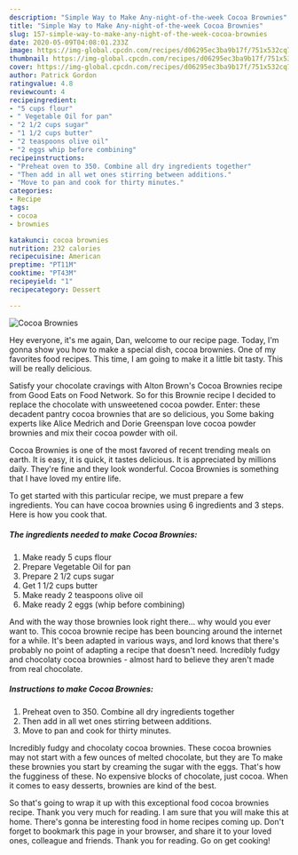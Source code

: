 ```yaml
---
description: "Simple Way to Make Any-night-of-the-week Cocoa Brownies"
title: "Simple Way to Make Any-night-of-the-week Cocoa Brownies"
slug: 157-simple-way-to-make-any-night-of-the-week-cocoa-brownies
date: 2020-05-09T04:08:01.233Z
image: https://img-global.cpcdn.com/recipes/d06295ec3ba9b17f/751x532cq70/cocoa-brownies-recipe-main-photo.jpg
thumbnail: https://img-global.cpcdn.com/recipes/d06295ec3ba9b17f/751x532cq70/cocoa-brownies-recipe-main-photo.jpg
cover: https://img-global.cpcdn.com/recipes/d06295ec3ba9b17f/751x532cq70/cocoa-brownies-recipe-main-photo.jpg
author: Patrick Gordon
ratingvalue: 4.8
reviewcount: 4
recipeingredient:
- "5 cups flour"
- " Vegetable Oil for pan"
- "2 1/2 cups sugar"
- "1 1/2 cups butter"
- "2 teaspoons olive oil"
- "2 eggs whip before combining"
recipeinstructions:
- "Preheat oven to 350. Combine all dry ingredients together"
- "Then add in all wet ones stirring between additions."
- "Move to pan and cook for thirty minutes."
categories:
- Recipe
tags:
- cocoa
- brownies

katakunci: cocoa brownies 
nutrition: 232 calories
recipecuisine: American
preptime: "PT11M"
cooktime: "PT43M"
recipeyield: "1"
recipecategory: Dessert

---
```



![Cocoa Brownies](https://img-global.cpcdn.com/recipes/d06295ec3ba9b17f/751x532cq70/cocoa-brownies-recipe-main-photo.jpg)

Hey everyone, it's me again, Dan, welcome to our recipe page. Today, I'm gonna show you how to make a special dish, cocoa brownies. One of my favorites food recipes. This time, I am going to make it a little bit tasty. This will be really delicious.

Satisfy your chocolate cravings with Alton Brown&#39;s Cocoa Brownies recipe from Good Eats on Food Network. So for this Brownie recipe I decided to replace the chocolate with unsweetened cocoa powder. Enter: these decadent pantry cocoa brownies that are so delicious, you Some baking experts like Alice Medrich and Dorie Greenspan love cocoa powder brownies and mix their cocoa powder with oil.

Cocoa Brownies is one of the most favored of recent trending meals on earth. It is easy, it is quick, it tastes delicious. It is appreciated by millions daily. They're fine and they look wonderful. Cocoa Brownies is something that I have loved my entire life.


To get started with this particular recipe, we must prepare a few ingredients. You can have cocoa brownies using 6 ingredients and 3 steps. Here is how you cook that.

<!--inarticleads1-->

##### The ingredients needed to make Cocoa Brownies:

1. Make ready 5 cups flour
1. Prepare  Vegetable Oil for pan
1. Prepare 2 1/2 cups sugar
1. Get 1 1/2 cups butter
1. Make ready 2 teaspoons olive oil
1. Make ready 2 eggs (whip before combining)


And with the way those brownies look right there… why would you ever want to. This cocoa brownie recipe has been bouncing around the internet for a while. It&#39;s been adapted in various ways, and lord knows that there&#39;s probably no point of adapting a recipe that doesn&#39;t need. Incredibly fudgy and chocolaty cocoa brownies - almost hard to believe they aren&#39;t made from real chocolate. 

<!--inarticleads2-->

##### Instructions to make Cocoa Brownies:

1. Preheat oven to 350. Combine all dry ingredients together
1. Then add in all wet ones stirring between additions.
1. Move to pan and cook for thirty minutes.


Incredibly fudgy and chocolaty cocoa brownies. These cocoa brownies may not start with a few ounces of melted chocolate, but they are To make these brownies you start by creaming the sugar with the eggs. That&#39;s how the fugginess of these. No expensive blocks of chocolate, just cocoa. When it comes to easy desserts, brownies are kind of the best. 

So that's going to wrap it up with this exceptional food cocoa brownies recipe. Thank you very much for reading. I am sure that you will make this at home. There's gonna be interesting food in home recipes coming up. Don't forget to bookmark this page in your browser, and share it to your loved ones, colleague and friends. Thank you for reading. Go on get cooking!
